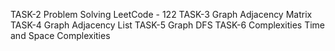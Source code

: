 TASK-2 Problem Solving	LeetCode - 122
TASK-3 Graph	Adjacency Matrix
TASK-4 Graph	Adjacency List
TASK-5 Graph	DFS
TASK-6 Complexities	Time and Space Complexities